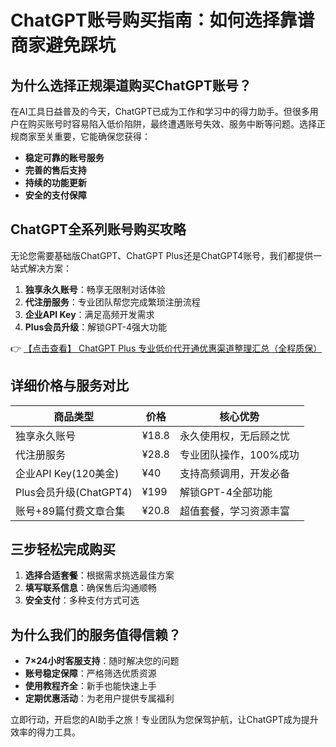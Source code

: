 # ChatGPT账号购买指南：如何选择靠谱商家避免踩坑

## 为什么选择正规渠道购买ChatGPT账号？

在AI工具日益普及的今天，ChatGPT已成为工作和学习中的得力助手。但很多用户在购买账号时容易陷入低价陷阱，最终遭遇账号失效、服务中断等问题。选择正规商家至关重要，它能确保您获得：

- **稳定可靠的账号服务**
- **完善的售后支持**
- **持续的功能更新**
- **安全的支付保障**

## ChatGPT全系列账号购买攻略

无论您需要基础版ChatGPT、ChatGPT Plus还是ChatGPT4账号，我们都提供一站式解决方案：

1. **独享永久账号**：畅享无限制对话体验
2. **代注册服务**：专业团队帮您完成繁琐注册流程
3. **企业API Key**：满足高频开发需求
4. **Plus会员升级**：解锁GPT-4强大功能

👉 [【点击查看】 ChatGPT Plus 专业低价代开通优惠渠道整理汇总（全程质保）](https://bit.ly/DaiKai)

## 详细价格与服务对比

| 商品类型                | 价格   | 核心优势                     |
|-------------------------|--------|------------------------------|
| 独享永久账号            | ¥18.8  | 永久使用权，无后顾之忧       |
| 代注册服务              | ¥28.8  | 专业团队操作，100%成功       |
| 企业API Key(120美金)    | ¥40    | 支持高频调用，开发必备       |
| Plus会员升级(ChatGPT4)  | ¥199   | 解锁GPT-4全部功能            |
| 账号+89篇付费文章合集   | ¥20.8  | 超值套餐，学习资源丰富       |

## 三步轻松完成购买

1. **选择合适套餐**：根据需求挑选最佳方案
2. **填写联系信息**：确保售后沟通顺畅
3. **安全支付**：多种支付方式可选

## 为什么我们的服务值得信赖？

- **7×24小时客服支持**：随时解决您的问题
- **账号稳定保障**：严格筛选优质资源
- **使用教程齐全**：新手也能快速上手
- **定期优惠活动**：为老用户提供专属福利

立即行动，开启您的AI助手之旅！专业团队为您保驾护航，让ChatGPT成为提升效率的得力工具。